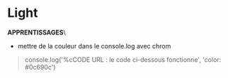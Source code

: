 # Light

**APPRENTISSAGES**\

* mettre de la couleur dans le console.log avec chrom
> console.log('%cCODE URL : le code ci-dessous fonctionne', 'color: #0c690c')
